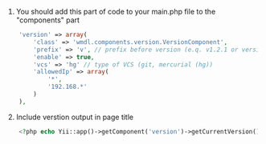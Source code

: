 1) You should add this part of code to your main.php file to the "components" part
```php
    'version' => array(
        'class' => 'wmdl.components.version.VersionComponent',
        'prefix' => 'v', // prefix before version (e.q. v1.2.1 or version-2.1.2)
        'enable' => true, 
        'vcs' => 'hg' // type of VCS (git, mercurial (hg))
        'allowedIp' => array(
        	'*',
        	'192.168.*'
        )
    ),
```

2) Include verstion output in page title
```php
    <?php echo Yii::app()->getComponent('version')->getCurrentVersion(); ?>
````